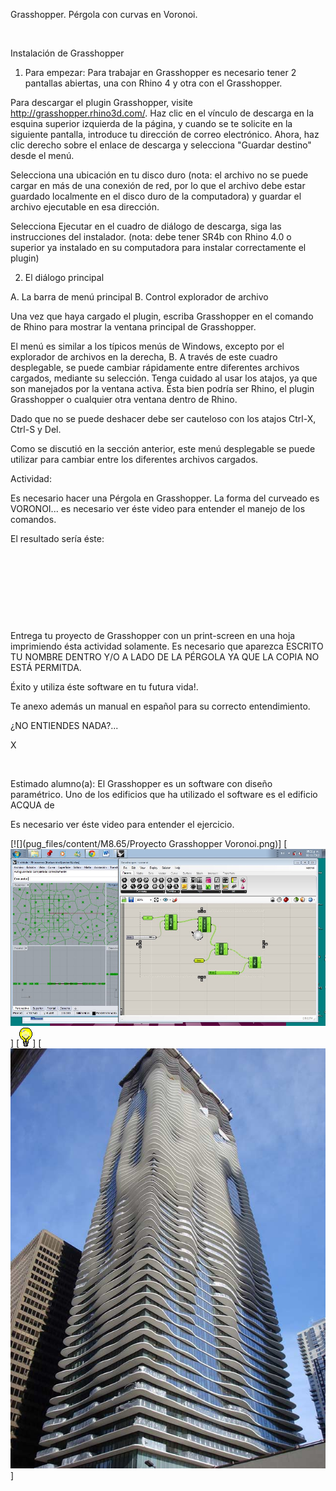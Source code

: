 

Grasshopper. Pérgola con curvas en Voronoi.




 


Instalación de Grasshopper 
1. Para empezar: 
 Para trabajar en Grasshopper es necesario tener 2 pantallas abiertas, una con Rhino 4 y otra con el Grasshopper. 
 
 Para descargar el plugin Grasshopper, visite http://grasshopper.rhino3d.com/. 
 Haz clic en el vínculo de descarga en la esquina superior izquierda de la página, y cuando se
 te solicite en la siguiente pantalla, introduce tu dirección de correo electrónico. 
 Ahora,
 haz clic derecho sobre el enlace de descarga y selecciona "Guardar destino" desde el
 menú.
 
 Selecciona una ubicación en tu disco duro (nota: el archivo no se puede cargar en
 más de una conexión de red, por lo que el archivo debe estar guardado localmente en el
 disco duro de la computadora) y guardar el archivo ejecutable en esa dirección. 

 
 Selecciona Ejecutar en el cuadro de diálogo de descarga, siga las instrucciones del
 instalador. (nota: debe tener SR4b con Rhino 4.0 o superior ya instalado en su computadora
 para instalar correctamente el plugin)
 
2. El diálogo principal 
 
 A. La barra de menú principal
 B. Control explorador de archivo
 
 Una vez que haya cargado el plugin, escriba Grasshopper en el comando de Rhino
 para mostrar la ventana principal de Grasshopper.
 
 El menú es similar a los típicos menús de Windows, excepto por el explorador de archivos
 en la derecha, B. 
 A través de este cuadro desplegable, se puede cambiar rápidamente
 entre diferentes archivos cargados, mediante su selección. Tenga cuidado al usar los
 atajos, ya que son manejados por la ventana activa. Ésta bien podría ser Rhino, el plugin
 Grasshopper o cualquier otra ventana dentro de Rhino.
 
 Dado que no se puede deshacer
 debe ser cauteloso con los atajos Ctrl-X, Ctrl-S y Del.
 
 Como se discutió en la sección anterior, este menú desplegable se puede utilizar para
 cambiar entre los diferentes archivos cargados.


Actividad: 

Es necesario hacer una Pérgola en Grasshopper. La forma del curveado es VORONOI... es necesario ver éste video para entender el manejo de los comandos.

El resultado sería éste: 

 


 
 

  
  

 
 


 

 Entrega tu proyecto de Grasshopper con un print-screen en una hoja imprimiendo ésta actividad solamente.
Es necesario que aparezca ESCRITO TU NOMBRE DENTRO Y/O A LADO DE LA PÉRGOLA YA QUE LA COPIA NO ESTÁ PERMITDA.

Éxito y utiliza éste software en tu futura vida!. 

Te anexo además un manual en español para su correcto entendimiento.














¿NO ENTIENDES NADA?...




X




 


Estimado alumno(a): El Grasshopper es un software con diseño paramétrico. 
Uno de los edificios que ha utilizado el software es el edificio ACQUA de 




Es necesario ver éste video para entender el ejercicio.



[![](pug_files/content/M8.65/Proyecto Grasshopper Voronoi.png)]
[![](pug_files/content/M8.65/grass.1.jpg)]
[![](pug_files/content/M8.65/sugerencias.gif)]
[![](pug_files/content/M8.65/acqua.jpg)]
